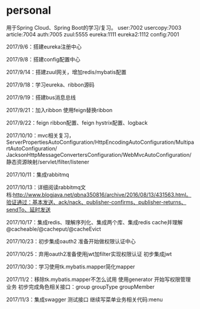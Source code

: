 # personal
用于Spring Cloud、Spring Boot的学习/复习。
user:7002 usercopy:7003 article:7004 auth:7005 zuul:5555 eureka:1111 eureka2:1112 config:7001

2017/9/6：搭建eureka注册中心

2017/9/8：搭建config配置中心

2017/9/14：搭建zuul网关，增加redis/mybatis配置

2017/9/18：学习eureka、ribbon源码

2017/9/19：搭建bus消息总线

2017/9/21：加入ribbon 使用feign替换ribbon

2017/9/22：feign ribbon配置、feign hystrix配置、logback

2017/10/10：mvc相关复习，ServerPropertiesAutoConfiguration/HttpEncodingAutoConfiguration/MultipartAutoConfiguration/
JacksonHttpMessageConvertersConfiguration/WebMvcAutoConfiguration/静态资源映射/servlet/filter/listener

2017/10/11：集成rabbitmq

2017/10/13：详细阅读rabbitmq文档:http://www.blogjava.net/qbna350816/archive/2016/08/13/431563.html。验证通过：基本发送、ack/nack、publisher-confirms、publisher-returns、sendTo、延时发送

2017/10/17：集成redis、理解序列化、集成两个库、集成redis cache并理解@cacheable/@cacheput/@cacheEvict

2017/10/23：初步集成oauth2 准备开始做权限认证中心

2017/10/25：弃用oauth2准备使用jwt加filter实现权限认证  初步集成jwt

2017/10/30：学习使用tk.mybatis.mapper简化mapper

2017/11/2：移除tk.mybatis.mapper不怎么试用 使用generator 开始写权限管理业务 初步完成角色相关接口：group groupType groupMember

2017/11/3：集成swagger 测试接口 继续写菜单业务相关代码:menu
